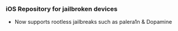 ### iOS Repository for jailbroken devices
- Now supports rootless jailbreaks such as palera1n & Dopamine
